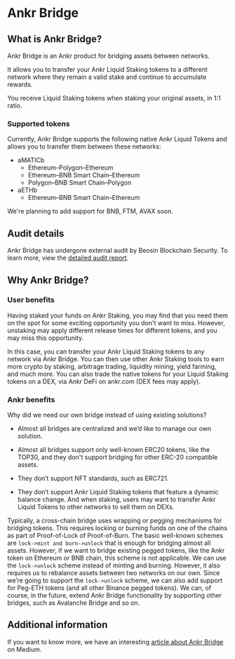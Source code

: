 # Ankr Bridge

## What is Ankr Bridge?

Ankr Bridge is an Ankr product for bridging assets between networks.

It allows you to transfer your Ankr Liquid Staking tokens to a different network where they remain a valid stake and continue to accumulate rewards.

You receive Liquid Staking tokens when staking your original assets, in 1:1 ratio.


### Supported tokens

Currently, Ankr Bridge supports the following native Ankr Liquid Tokens and allows you to transfer them between these networks:

* aMATICb
  * Ethereum–Polygon–Ethereum
  * Ethereum–BNB Smart Chain–Ethereum
  * Polygon–BNB Smart Chain–Polygon
* aETHb
  * Ethereum–BNB Smart Chain–Ethereum

We're planning to add support for BNB, FTM, AVAX soon. 

## Audit details

Ankr Bridge has undergone external audit by Beosin Blockchain Security. 
To learn more, view the [detailed audit report](https://assets.ankr.com/earn/ankr_bridge_security_audit.pdf).

## Why Ankr Bridge?

### User benefits

Having staked your funds on Ankr Staking, you may find that you need them on the spot for some exciting opportunity you don't want to miss.
However, unstaking may apply different release times for different tokens, and you may miss this opportunity.

In this case, you can transfer your Ankr Liquid Staking tokens to any network via Ankr Bridge.
You can then use other Ankr Staking tools to earn more crypto by staking, arbitrage trading, liquidity mining, yield farming, and much more.
You can also trade the native tokens for your Liquid Staking tokens on a DEX, via Ankr DeFi on ankr.com (DEX fees may apply). 

### Ankr benefits

Why did we need our own bridge instead of using existing solutions? 

* Almost all bridges are centralized and we’d like to manage our own solution.

* Almost all bridges support only well-known ERC20 tokens, like the TOP30, and they don't support bridging for other ERC-20 compatible assets.

* They don’t support NFT standards, such as ERC721.

* They don’t support Ankr Liquid Staking tokens that feature a dynamic balance change. And when staking, users may want to transfer Ankr Liquid Tokens to other networks to sell them on DEXs.

Typically, a cross-chain bridge uses wrapping or pegging mechanisms for bridging tokens. 
This requires locking or burning funds on one of the chains as part of Proof-of-Lock of Proof-of-Burn.
The basic well-known schemes are `lock->mint and burn->unlock` that is enough for bridging almost all assets. 
However, if we want to bridge existing pegged tokens, like the Ankr token on Ethereum or BNB chain, this scheme is not applicable. 
We can use the `lock->unlock` scheme instead of minting and burning. However, it also requires us to rebalance assets between two networks on our own.
Since we’re going to support the `lock->unlock` scheme, we can also add support for Peg-ETH tokens (and all other Binance pegged tokens).
We can, of course, in the future, extend Ankr Bridge functionality by supporting other bridges, such as Avalanche Bridge and so on.

## Additional information

If you want to know more, we have an interesting [article about Ankr Bridge](https://medium.com/ankr-network/ankr-bridge-now-on-ankr-earn-cf20bade7317) on Medium.




